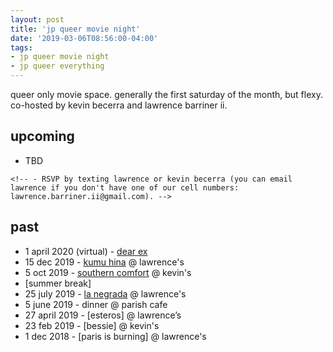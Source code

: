 ```yaml
---
layout: post
title: 'jp queer movie night'
date: '2019-03-06T08:56:00-04:00'
tags:
- jp queer movie night
- jp queer everything
--- 
```


queer only movie space. generally the first saturday of the month, but flexy. co-hosted by kevin becerra and lawrence barriner ii. 

## upcoming
* TBD
<!-- * 1 april 2020, 7-10p. movie: TBD. location: virtual (because covid-19)
    - RSVP by dropping your email address [here](https://forms.gle/TTprCkVHX9wwf7qt8) so kevin can send you the netflix party link!
 -->
    <!-- - RSVP by texting lawrence or kevin becerra (you can email lawrence if you don't have one of our cell numbers: lawrence.barriner.ii@gmail.com). -->

## past 

* 1 april 2020 (virtual) - [dear ex](https://www.youtube.com/watch?v=cZuDMECORFE)
* 15 dec 2019 - [kumu hina](https://www.pbs.org/independentlens/films/kumu-hina/) @ lawrence's
* 5 oct 2019 - [southern comfort](https://en.wikipedia.org/wiki/Southern_Comfort_(2001_film)) @ kevin's
* [summer break]
* 25 july 2019 - [la negrada](https://remezcla.com/film/trailer-la-negrada-afro-mexican/) @ lawrence's
* 5 june 2019 - dinner @ parish cafe
* 27 april 2019 - [esteros] @ lawrence’s
* 23 feb 2019 - [bessie] @ kevin's
* 1 dec 2018 - [paris is burning] @ lawrence's

<!-- hyperlink bank -->


<!-- &#042; = asterisk -->
<!-- &#039; = single quote '-->

